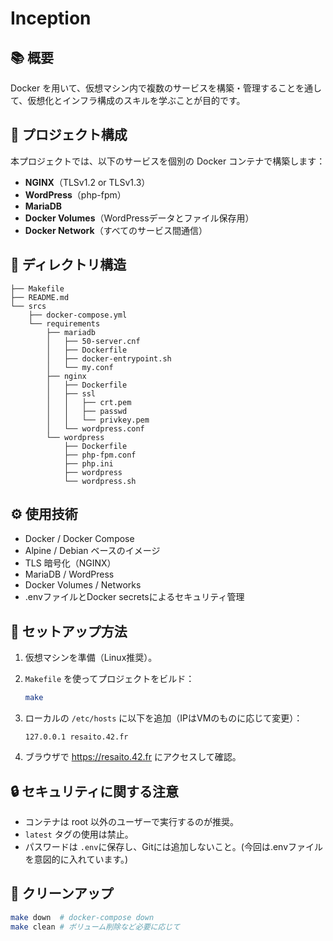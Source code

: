 # Inception

## 📚 概要

Docker を用いて、仮想マシン内で複数のサービスを構築・管理することを通して、仮想化とインフラ構成のスキルを学ぶことが目的です。

## 🧱 プロジェクト構成

本プロジェクトでは、以下のサービスを個別の Docker コンテナで構築します：

- **NGINX**（TLSv1.2 or TLSv1.3）
- **WordPress**（php-fpm）
- **MariaDB**
- **Docker Volumes**（WordPressデータとファイル保存用）
- **Docker Network**（すべてのサービス間通信）

## 📂 ディレクトリ構造

``` 
├── Makefile
├── README.md
└── srcs
    ├── docker-compose.yml
    └── requirements
        ├── mariadb
        │   ├── 50-server.cnf
        │   ├── Dockerfile
        │   ├── docker-entrypoint.sh
        │   └── my.conf
        ├── nginx
        │   ├── Dockerfile
        │   ├── ssl
        │   │   ├── crt.pem
        │   │   ├── passwd
        │   │   └── privkey.pem
        │   └── wordpress.conf
        └── wordpress
            ├── Dockerfile
            ├── php-fpm.conf
            ├── php.ini
            ├── wordpress
            └── wordpress.sh
```

## ⚙️ 使用技術

- Docker / Docker Compose
- Alpine / Debian ベースのイメージ
- TLS 暗号化（NGINX）
- MariaDB / WordPress
- Docker Volumes / Networks
- .envファイルとDocker secretsによるセキュリティ管理

## 🚀 セットアップ方法

1. 仮想マシンを準備（Linux推奨）。
3. `Makefile` を使ってプロジェクトをビルド：
    ```bash
    make
    ```
4. ローカルの `/etc/hosts` に以下を追加（IPはVMのものに応じて変更）：
    ```
    127.0.0.1 resaito.42.fr
    ```

5. ブラウザで https://resaito.42.fr にアクセスして確認。

## 🔒 セキュリティに関する注意

- コンテナは root 以外のユーザーで実行するのが推奨。
- `latest` タグの使用は禁止。
- パスワードは `.env`に保存し、Gitには追加しないこと。(今回は.envファイルを意図的に入れています。)


## 🧼 クリーンアップ

```bash
make down  # docker-compose down
make clean # ボリューム削除など必要に応じて
```
